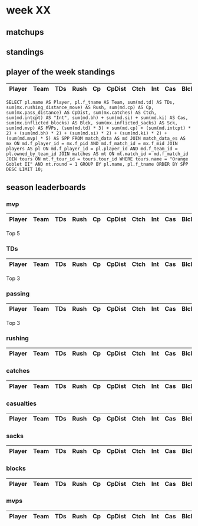 # week XX

## matchups

## standings

## player of the week standings

| Player            | Team             | TDs  | Rush | Cp   | CpDist | Ctch | Int | Cas  | Blck | Sck | MVP | SPP  |
|-------------------|------------------|------|------|------|----------|---------|---|---|--------|-------|------|------|


```
SELECT pl.name AS Player, pl.f_tname AS Team, sum(md.td) AS TDs, sum(mx.rushing_distance_move) AS Rush, sum(md.cp) AS Cp,	sum(mx.pass_distance) AS CpDist, sum(mx.catches) AS Ctch, sum(md.intcpt) AS "Int", sum(md.bh) + sum(md.si) + sum(md.ki) AS Cas, sum(mx.inflicted_blocks) AS Blck, sum(mx.inflicted_sacks) AS Sck, sum(md.mvp) AS MVPs, (sum(md.td) * 3) + sum(md.cp) + (sum(md.intcpt) * 2) + (sum(md.bh) * 2) + (sum(md.si) * 2) + (sum(md.ki) * 2) + (sum(md.mvp) * 5) AS SPP FROM match_data AS md JOIN match_data_es AS mx ON md.f_player_id = mx.f_pid AND md.f_match_id = mx.f_mid JOIN players AS pl ON md.f_player_id = pl.player_id AND md.f_team_id = pl.owned_by_team_id JOIN matches AS mt ON mt.match_id = md.f_match_id JOIN tours ON mt.f_tour_id = tours.tour_id WHERE tours.name = "Orange Goblet II" AND mt.round = 1 GROUP BY pl.name, pl.f_tname ORDER BY SPP DESC LIMIT 10;
```

## season leaderboards

### mvp

| Player            | Team             | TDs  | Rush | Cp   | CpDist | Ctch | Int | Cas  | Blck | Sck | MVP | SPP  |
|-------------------|------------------|------|------|------|----------|---------|---|---|--------|-------|------|------|

Top 5

### TDs

| Player            | Team             | TDs  | Rush | Cp   | CpDist | Ctch | Int | Cas  | Blck | Sck | MVP | SPP  |
|-------------------|------------------|------|------|------|----------|---------|---|---|--------|-------|------|------|

Top 3

### passing

| Player            | Team             | TDs  | Rush | Cp   | CpDist | Ctch | Int | Cas  | Blck | Sck | MVP | SPP  |
|-------------------|------------------|------|------|------|----------|---------|---|---|--------|-------|------|------|

Top 3

### rushing

| Player            | Team             | TDs  | Rush | Cp   | CpDist | Ctch | Int | Cas  | Blck | Sck | MVP | SPP  |
|-------------------|------------------|------|------|------|----------|---------|---|---|--------|-------|------|------|

### catches

| Player            | Team             | TDs  | Rush | Cp   | CpDist | Ctch | Int | Cas  | Blck | Sck | MVP | SPP  |
|-------------------|------------------|------|------|------|----------|---------|---|---|--------|-------|------|------|

### casualties

| Player            | Team             | TDs  | Rush | Cp   | CpDist | Ctch | Int | Cas  | Blck | Sck | MVP | SPP  |
|-------------------|------------------|------|------|------|----------|---------|---|---|--------|-------|------|------|

### sacks

| Player            | Team             | TDs  | Rush | Cp   | CpDist | Ctch | Int | Cas  | Blck | Sck | MVP | SPP  |
|-------------------|------------------|------|------|------|----------|---------|---|---|--------|-------|------|------|

### blocks

| Player            | Team             | TDs  | Rush | Cp   | CpDist | Ctch | Int | Cas  | Blck | Sck | MVP | SPP  |
|-------------------|------------------|------|------|------|----------|---------|---|---|--------|-------|------|------|

### mvps

| Player            | Team             | TDs  | Rush | Cp   | CpDist | Ctch | Int | Cas  | Blck | Sck | MVP | SPP  |
|-------------------|------------------|------|------|------|----------|---------|---|---|--------|-------|------|------|
